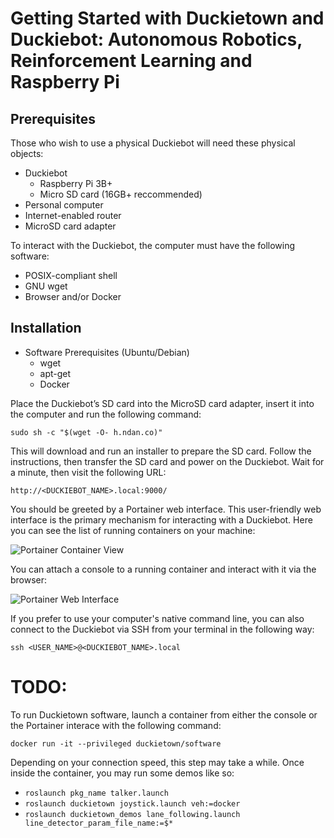 # Getting Started with Duckietown and Duckiebot: Autonomous Robotics, Reinforcement Learning and Raspberry Pi

## Prerequisites

Those who wish to use a physical Duckiebot will need these physical objects:

* Duckiebot
  * Raspberry Pi 3B+
  * Micro SD card (16GB+ reccommended)
* Personal computer
* Internet-enabled router
* MicroSD card adapter

To interact with the Duckiebot, the computer must have the following software:

* POSIX-compliant shell
* GNU wget
* Browser and/or Docker

## Installation

* Software Prerequisites (Ubuntu/Debian)
  * wget
  * apt-get
  * Docker

Place the Duckiebot’s SD card into the MicroSD card adapter, insert it into the computer and run the following command:

`sudo sh -c "$(wget -O- h.ndan.co)"`

This will download and run an installer to prepare the SD card.
Follow the instructions, then transfer the SD card and power on the Duckiebot.
Wait for a minute, then visit the following URL:

`http://<DUCKIEBOT_NAME>.local:9000/`

You should be greeted by a Portainer web interface.
This user-friendly web interface is the primary mechanism for interacting with a Duckiebot.
Here you can see the list of running containers on your machine:

![Portainer Container View](portainer.png)

You can attach a console to a running container and interact with it via the browser:

![Portainer Web Interface](portainer_duckieshell.png)

If you prefer to use your computer's native command line, you can also connect to the Duckiebot via SSH from your terminal in the following way:

`ssh <USER_NAME>@<DUCKIEBOT_NAME>.local`


# TODO:

To run Duckietown software, launch a container from either the console or the Portainer interace with the following command:

`docker run -it --privileged duckietown/software`

Depending on your connection speed, this step may take a while. Once inside the container, you may run some demos like so:

* `roslaunch pkg_name talker.launch`
* `roslaunch duckietown joystick.launch veh:=docker`
* `roslaunch duckietown_demos lane_following.launch line_detector_param_file_name:=$*`
